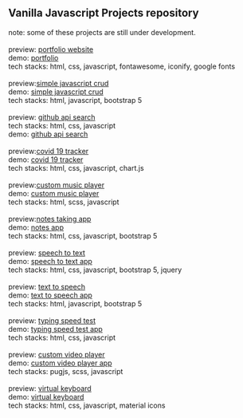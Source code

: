 <h2>Vanilla Javascript Projects repository</h2>
note: some of these projects are still under development.
<br/>
<br/>
  preview: <a href='https://devonlin101.github.io/javascript-projects/images/portfolio.png'>portfolio website</a><br/>
demo: <a href='https://devonlin101.github.io/javascript-projects/portfolio-js/'>portfolio</a><br/>
tech stacks: html, css, javascript, fontawesome, iconify, google fonts<br/>
<br/>
  preview:<a href='https://devonlin101.github.io/javascript-projects/images/crudjs.png'>simple javascript crud</a><br/>
demo: <a href='https://devonlin101.github.io/javascript-projects/crud-js/'>simple javascript crud</a><br/>
tech stacks: html, javascript, bootstrap 5<br/>
<br/>
 preview: <a href='https://devonlin101.github.io/javascript-projects/images/apijs.png'>github api search</a><br/>
tech stacks: html, css, javascript <br />
demo: <a href='https://devonlin101.github.io/javascript-projects/api-js/'>github api search</a><br/>
<br/>
  preview:<a href='https://devonlin101.github.io/javascript-projects/images/covid19.png'>covid 19 tracker</a><br/>
demo: <a href='https://devonlin101.github.io/javascript-projects/covid19-tracker-js/'>covid 19 tracker</a><br/>
tech stacks: html, css, javascript, chart.js<br/>
<br/>
  preview:<a href='https://devonlin101.github.io/javascript-projects/images/musicplayer.png'>custom music player</a><br/>
demo: <a href='https://devonlin101.github.io/javascript-projects/music-player-js/'>custom music player</a><br/>
tech stacks: html, scss, javascript<br/>
<br/>
  preview:<a href='https://devonlin101.github.io/javascript-projects/images/notes-app.png'>notes taking app</a><br/>
demo: <a href='https://devonlin101.github.io/javascript-projects/notes-js/'>notes app</a><br/>
tech stacks: html, css, javascript, bootstrap 5<br/>
<br/>
  preview: <a href='https://devonlin101.github.io/javascript-projects/images/speechtotext.png'>speech to text</a><br/>
demo: <a href='https://devonlin101.github.io/javascript-projects/speak-text-js/'>speech to text app</a><br/>
tech stacks: html, css, javascript, bootstrap 5, jquery<br/>
<br/>
  preview: <a href='https://devonlin101.github.io/javascript-projects/images/texttospeech.png'>text to speech</a><br/>
demo: <a href='https://devonlin101.github.io/javascript-projects/text-to-speech-js/'>text to speech app</a><br/>
tech stacks: html, javascript, bootstrap 5<br/>
<br/>
  preview: <a href='https://devonlin101.github.io/javascript-projects/images/typingspeedtest.png'>typing speed test</a><br/>
demo: <a href='https://devonlin101.github.io/javascript-projects/typing-test-js/'>typing speed test app</a><br/>
tech stacks: html, css, javascript<br/>
<br/>
  preview: <a href='https://devonlin101.github.io/javascript-projects/images/videoplayer.png'>custom video player</a><br/>
demo: <a href='https://devonlin101.github.io/javascript-projects/video-player-js/'>custom video player app</a><br/>
tech stacks: pugjs, scss, javascript <br/>
<br/>
  preview: <a href='https://devonlin101.github.io/javascript-projects/images/virtualkeyboard.png'>virtual keyboard</a><br/>
demo: <a href='https://devonlin101.github.io/javascript-projects/virtual-keyboard-js/'>virtual keyboard</a><br/>
tech stacks: html, css, javascript, material icons<br/>
